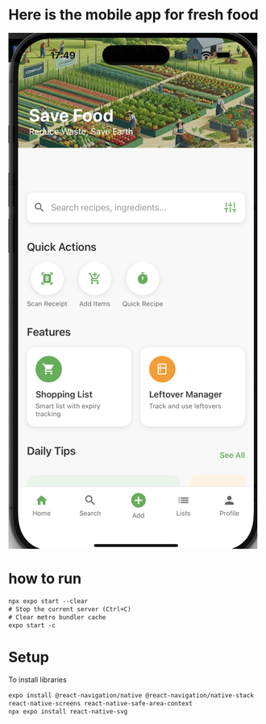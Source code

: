 # Here is the mobile app for fresh food

![alt text](image.png)

# how to run
```shell
npx expo start --clear
# Stop the current server (Ctrl+C)
# Clear metro bundler cache
expo start -c

```

# Setup
To install libraries

```shell
expo install @react-navigation/native @react-navigation/native-stack react-native-screens react-native-safe-area-context
npx expo install react-native-svg

```